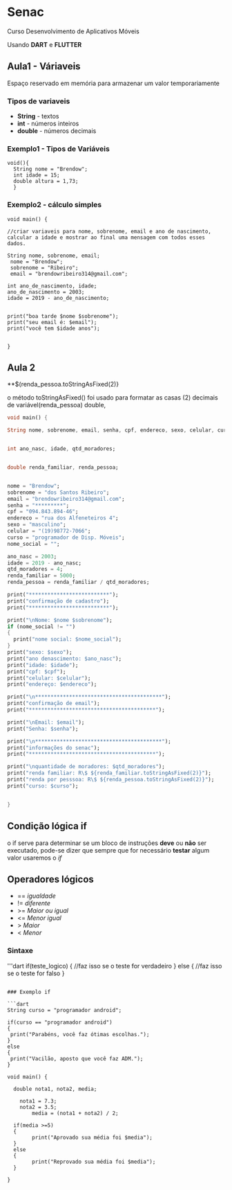 # Senac

Curso Desenvolvimento de Aplicativos Móveis

Usando **DART** e **FLUTTER**

 ## Aula1 - Váriaveis

Espaço reservado em memória para armazenar um valor temporariamente

### Tipos de variaveis

- **String** - textos
- **int** - números inteiros
- **double** - números decimais

 ### Exemplo1 - Tipos de Variáveis
```
void(){
  String nome = "Brendow";
  int idade = 15;
  double altura = 1,73;
  }
  ```
  
  ### Exemplo2 - cálculo simples
  ```
  void main() {
  
  //criar variaveis para nome, sobrenome, email e ano de nascimento,
  calcular a idade e mostrar ao final uma mensagem com todos esses dados.
  
  String nome, sobrenome, email;
   nome = "Brendow";
   sobrenome = "Ribeiro";
   email = "brendowribeiro314@gmail.com";
  
  int ano_de_nascimento, idade;
  ano_de_nascimento = 2003;
  idade = 2019 - ano_de_nascimento;
  
  
  print("boa tarde $nome $sobrenome");
  print("seu email é: $email");
  print("você tem $idade anos");
  
 
  }
  ```    
  
  ## Aula 2
  
  **$(renda_pessoa.toStringAsFixed(2)}
 
 o método toStringAsFixed() foi usado para formatar as casas (2) decimais de variável(renda_pessoa) double,
 
  ```dart
  void main() {
  
  String nome, sobrenome, email, senha, cpf, endereco, sexo, celular, curso, nome_social;
  
  
  int ano_nasc, idade, qtd_moradores; 
  
 
  double renda_familiar, renda_pessoa;
  
  
  nome = "Brendow";
  sobrenome = "dos Santos Ribeiro";
  email = "brendowribeiro314@gmail.com";
  senha = "*********";
  cpf = "094.843.894-46";
  endereco = "rua dos Alfeneteiros 4";
  sexo = "masculino";
  celular = "(19)98772-7066";
  curso = "programador de Disp. Móveis";
  nome_social = "";
  
  ano_nasc = 2003;
  idade = 2019 - ano_nasc;
  qtd_moradores = 4;
  renda_familiar = 5000;
  renda_pessoa = renda_familiar / qtd_moradores;
  
  print("**************************");
  print("confirmação de cadastro");
  print("**************************");
  
  print("\nNome: $nome $sobrenome");
  if (nome_social != "")
  {
  	print("nome social: $nome_social");
  }
  print("sexo: $sexo");
  print("ano denascimento: $ano_nasc");
  print("idade: $idade");
  print("cpf: $cpf");
  print("celular: $celular");
  print("endereço: $endereco");
  
  print("\n*****************************************");
  print("confirmação de email");
  print("*****************************************");
  
  print("\nEmail: $email");
  print("Senha: $senha"); 
  
  print("\n*****************************************");
  print("informações do senac");
  print("*****************************************");
  
  print("\nquantidade de moradores: $qtd_moradores");
  print("renda familiar: R\$ ${renda_familiar.toStringAsFixed(2)}");
  print("renda por pesssoa: R\$ ${renda_pessoa.toStringAsFixed(2)}");
  print("curso: $curso");
 
  
  }
  
  ```
  
  ## Condição lógica if
  
  o if serve para determinar se um bloco de instruções **deve** ou **não** ser executado, pode-se dizer que sempre que for necessário **testar** algum valor usaremos o *if*
  
  ## Operadores lógicos
  - == *igualdade*
  - != *diferente*
  - \>= *Maior ou igual*
  - <= *Menor igual*
  - \> *Maior*
  - < *Menor*
  
  ### Sintaxe
  
  '''dart
  if(teste_logico)
  {
     //faz isso se o teste for verdadeiro
  }
  else
  {
     //faz isso se o teste for falso
  }
  ```
  
### Exemplo if

```dart
String curso = "programador android";

if(curso == "programador android")
{
   print("Parabéns, você faz ótimas escolhas.");
}
else
{
   print("Vacilão, aposto que você faz ADM.");
}   
```



```
void main() {

  double nota1, nota2, media;
    
    nota1 = 7.3;
  	nota2 = 3.5;
 		media = (nota1 + nota2) / 2;
  
  if(media >=5)
  {
    	print("Aprovado sua média foi $media");
  }
  else
  {
    	print("Reprovado sua média foi $media");
  } 
  
}

```
